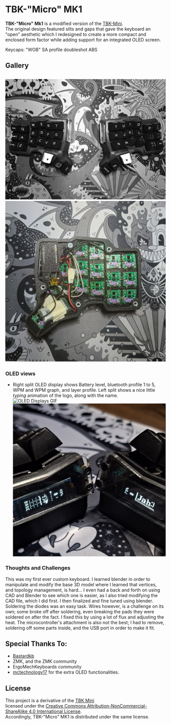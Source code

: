# TBK-"Micro" MK1
**TBK-"Micro" Mk1** is a modified version of the [TBK-Mini](https://github.com/Bastardkb/TBK-Mini/).  
The original design featured slits and gaps that gave the keyboard an "open" aesthetic which I redesigned to create a more compact and enclosed form factor while adding support for an integrated OLED screen. 
  
Keycaps: "WOB" SA profile doubleshot ABS 
## Gallery
![Keyboard](images/keyb.jpg)
![Keyboard](images/internals.jpg)
---

### OLED views 
* Right split OLED display shows Battery level, bluetooth profile 1 to 5, WPM and WPM graph, and layer profile. Left split shows a nice little _typing_ animation of the logo, along with the name.  
![OLED Displays GIF](images/OLEDdisplay.gif) 
![OLED Displays](images/OLEDdisplay.jpg)

### Thoughts and Challenges
This was my first ever custom keyboard. I learned blender in order to manipulate and modify the base 3D model where I learned that vertices, and topology management, is hard... I even had a back and forth on using CAD and Blender to see which one is easier, as I also tried modifying the CAD file, which I did first. I then finalized and fine tuned using blender. Soldering the diodes was an easy task. Wires however, is a challenge on its own; some broke off after soldering, even breaking the pads they were soldered on after the fact. I fixed this by using a lot of flux and adjusting the heat. The microcontroller's attachment is also not the best; I had to remove, soldering off some parts inside, and the USB port in order to make it fit. 

## Special Thanks To:
* [Bastardkb](https://github.com/Bastardkb/)
* ZMK, and the ZMK community
* ErgoMechKeyboards community
* [mctechnology17](https://github.com/mctechnology17/zmk-nice-oled/tree/main) for the extra OLED functionalities.
## License
This project is a derivative of the [TBK Mini](https://github.com/OriginalRepo/TBK-Mini)  
licensed under the [Creative Commons Attribution-NonCommercial-ShareAlike 4.0 International License](https://creativecommons.org/licenses/by-nc-sa/4.0/).  
Accordingly, TBK-"Micro" MK1 is distributed under the same license.
